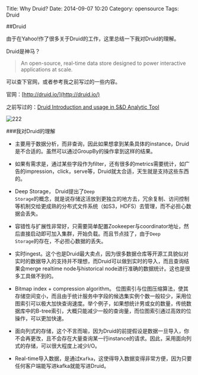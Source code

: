 Title: Why Druid?
Date: 2014-09-07 10:20
Category: opensource
Tags: Druid

##Druid

由于在Yahoo!作了很多关于Druid的工作，这里总结一下我对Druid的理解。

Druid是神马？

> An open-source, real-time data store designed to power interactive applications at scale.

可以查下官网，或者参考我之前写过的一些内容。

官网：[http://druid.io/](http://druid.io/)

之前写过的：[Druid Introduction and usage in S&D Analytic Tool](http://lixinzhang.github.io/druid-introduction-and-usage-in-sd-analytic-tool.html)

![222](http://http://lixinzhang.github.io/image/o_Druid.jpg)

###我对Druid的理解

* 主要用于数据分析，而非查询，因此如果想拿到某条具体的instance，Druid是不合适的。虽然可以通过GroupBy的操作拿到这样的结果。

* 如果有需求是，通过某些字段作为filter，还有很多的metrics需要统计，如广告的impression，click，serve等，Druid就太合适，天生就是支持这些东西的。

* Deep Storage， Druid提出了<code>Deep Storage</code>的概念，就是说存储这活放到更独立的地方去，冗余复制、访问控制等机制交给更成熟的分布式文件系统（如S3，HDFS）去管理，而不必担心数据会丢失。

* 容错性与扩展性非常好，只需要简单配置Zookeeper与coordinator地址，然后直接启动即可加入集群，开始负载。而且节点挂了，由于<code>Deep Storage</code>的存在，不必担心数据的丢失。

* 实时ingest。这个也是Druid最大卖点，因为很多数据仓库等开源工具貌似对实时的数据导入的支持并不理想，而Druid可以做到实时的导入，而且查询结果会merge realtime node与historical node进行准确的数据统计。这也是很多工具做不到的。

* Bitmap index + compression algorithm。 位图索引与位图压缩算法，使其存储空间变小，而且由于统计服务中字段的候选集实例个数一般较少，采用位图索引可以极大加快查询速度。举个例子，如果想统计男或女的数量，传统数据库中的B-tree索引，大概只能减少一般的查询量，而位图索引通过高效的位操作，可以更加快速。

* 面向列式的存储，这个不言而喻，因为Druid的前提假设是数据一旦导入，你不会再更改，且不会存在大量查询某一行instance的请求。因此，采用面向列式的存储，可以很大程度上减少I/O。

* Real-time导入数据，是通过<code>Kafka</code>，这使得导入数据变得非常方便，因为只要任何客户端能写进kafka就能写进Druid。
